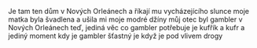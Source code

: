 Je tam ten dům v Nových Orleánech
a říkají mu vycházejícího slunce
moje matka byla švadlena
a ušila mi moje modré džíny
můj otec byl gambler
v Nových Orleánech
teď, jediná věc co gambler potřebuje
je kufřík a kufr
a jediný moment kdy je gambler šťastný
je když je pod vlivem drogy
